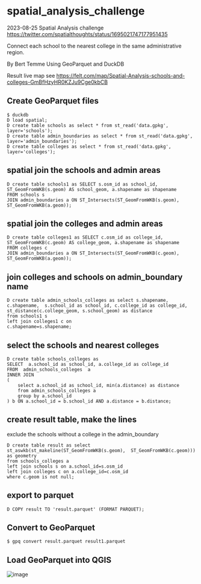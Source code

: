 # spatial_analysis_challenge

2023-08-25
Spatial Analysis challenge
https://twitter.com/spatialthoughts/status/1695021747177951435

Connect each school to the nearest college in the same administrative region. 

By Bert Temme
Using GeoParquet and DuckDB

Result live map see https://felt.com/map/Spatial-Analysis-schools-and-colleges-GmBfHzyHR0KZJu9Cge0kbCB

## Create GeoParquet files
```
$ duckdb 
D load spatial;
D create table schools as select * from st_read('data.gpkg', layer='schools');
D create table admin_boundaries as select * from st_read('data.gpkg', layer='admin_boundaries');
D create table colleges as select * from st_read('data.gpkg', layer='colleges');
```
## spatial join the schools and admin areas

```
D create table schools1 as SELECT s.osm_id as school_id, ST_GeomFromWKB(s.geom) AS school_geom, a.shapename as shapename
FROM schools s
JOIN admin_boundaries a ON ST_Intersects(ST_GeomFromWKB(s.geom), ST_GeomFromWKB(a.geom));
```

## spatial join the colleges and admin areas

```
D create table colleges1 as SELECT c.osm_id as college_id, ST_GeomFromWKB(c.geom) AS college_geom, a.shapename as shapename
FROM colleges c
JOIN admin_boundaries a ON ST_Intersects(ST_GeomFromWKB(c.geom), ST_GeomFromWKB(a.geom));
```

## join colleges and schools on admin_boundary name

```
D create table admin_schools_colleges as select s.shapename, c.shapename,  s.school_id as school_id, c.college_id as college_id, st_distance(c.college_geom, s.school_geom) as distance 
from schools1 s 
left join colleges1 c on 
c.shapename=s.shapename; 
```

## select the schools and nearest colleges

```
D create table schools_colleges as 
SELECT  a.school_id as school_id, a.college_id as college_id
FROM  admin_schools_colleges  a
INNER JOIN
(
    select a.school_id as school_id, min(a.distance) as distance
    from admin_schools_colleges a
    group by a.school_id
) b ON a.school_id = b.school_id AND a.distance = b.distance;
```

## create result table, make the lines

exclude the schools without a college in the admin_boundary

```
D create table result as select st_aswkb(st_makeline(ST_GeomFromWKB(s.geom),  ST_GeomFromWKB(c.geom))) as geometry
from schools_colleges a
left join schools s on a.school_id=s.osm_id
left join colleges c on a.college_id=c.osm_id
where c.geom is not null;
```

## export to parquet

```
D COPY result TO 'result.parquet' (FORMAT PARQUET);
```

## Convert to GeoParquet

```
$ gpq convert result.parquet result1.parquet
```

## Load GeoParquet into QGIS

![image](https://github.com/bertt/spatial_analysis_challenge/assets/538812/2685612d-c48c-43f9-83dd-4dd386d7478c)
